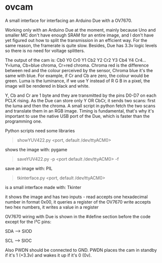 # ovcam
A small interface for interfacing an Arduino Due with a OV7670.

Working only with an Arduino Due at the moment, mainly because Uno and smaller MC don't have enough SRAM for an entire image, and I don't have yet figured out how to split the transmission in an efficient way. For the same reason, the framerate is quite slow. Besides, Due has 3.3v logic levels so there is no need for voltage splitters.

The output of the cam is: Cb0 Y0 Cr0 Y1 Cb2 Y2 Cr2 Y3 Cb4 Y4 Cr4... 
Y=luma, Cb=blue chroma, Cr=red chroma. Chroma red is the difference between red and the colour perceived by the sensor, Chroma blue it's the same with blue. For example, if Cr and Cb are zero, the colour would be green. Luma is the luminance, if we use Y instead of R G B in a pixel, the image will be rendered in black and white.

Y, Cb and Cr are 1 byte and they are transmitted by the pins D0-D7 on each PCLK rising. As the Due can store only Y OR CbCr, it sends two scans: first the luma and then the chroma. A small script in python fetch the two scans and translate them in an RGB image. Timing is fundamental, that's why it's important to use the native USB port of the Due, which is faster than the programming one.

Python scripts need some libraries

> showYUV422.py <port, default /dev/ttyACM0>

shows the image with: pygame 


> saveYUV422.py -p <port default /dev/ttyACM0> -f <filename default out.png>

save an image with: PIL


> tkinterface.py <port, default /dev/ttyACM0>

is a small interface made with: Tkinter

it shows the image and has two inputs -
 read accepts one hexadecimal number in format 0x00, it queries a register of the OV7670
 write accepts two hex numbers, it writes a value in a register

OV7670 wiring with Due is shown in the #define section before the code except for the I²C pins:

SDA --> SIOD

SCL --> SIOC

Also PWDN should be connected to GND. PWDN places the cam in standby if it's 1 (+3.3v) and wakes it up if it's 0 (0v).
